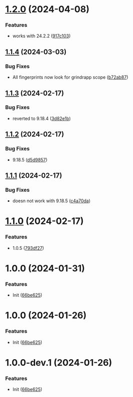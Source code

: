 # [1.2.0](https://github.com/Slenderman00/revanced-patches-grindr/compare/v1.1.4...v1.2.0) (2024-04-08)


### Features

* works with 24.2.2 ([917c103](https://github.com/Slenderman00/revanced-patches-grindr/commit/917c103be32acfe4b9315d30d6e52d51b916d693))

## [1.1.4](https://github.com/Slenderman00/revanced-patches-grindr/compare/v1.1.3...v1.1.4) (2024-03-03)


### Bug Fixes

* All fingerprints now look for grindrapp scope ([b72ab87](https://github.com/Slenderman00/revanced-patches-grindr/commit/b72ab87cd891874d077758df5edcb633d742a46f))

## [1.1.3](https://github.com/Slenderman00/revanced-patches-grindr/compare/v1.1.2...v1.1.3) (2024-02-17)


### Bug Fixes

* reverted to 9.18.4 ([3d82e1b](https://github.com/Slenderman00/revanced-patches-grindr/commit/3d82e1bf4001a748c3737672494c60559850a553))

## [1.1.2](https://github.com/Slenderman00/revanced-patches-grindr/compare/v1.1.1...v1.1.2) (2024-02-17)


### Bug Fixes

* 9.18.5 ([d5d9857](https://github.com/Slenderman00/revanced-patches-grindr/commit/d5d985737817c969a28fdb5bf90aed61bc2a6578))

## [1.1.1](https://github.com/Slenderman00/revanced-patches-grindr/compare/v1.1.0...v1.1.1) (2024-02-17)


### Bug Fixes

* doesn not work with 9.18.5 ([c4a70da](https://github.com/Slenderman00/revanced-patches-grindr/commit/c4a70da652fc2d92c98aa6adb962c9184576b4f6))

# [1.1.0](https://github.com/Slenderman00/revanced-patches-grindr/compare/v1.0.0...v1.1.0) (2024-02-17)


### Features

* 1.0.5 ([793df27](https://github.com/Slenderman00/revanced-patches-grindr/commit/793df27b95a6ca3e0c17c7ecf0c9881132b5ed75))

# 1.0.0 (2024-01-31)


### Features

* Init ([66be625](https://github.com/Slenderman00/revanced-patches-grindr/commit/66be625f25ee2d678dac62a5bf4daa631284f8f6))

# 1.0.0 (2024-01-26)


### Features

* Init ([66be625](https://github.com/ReVanced/revanced-patches-template/commit/66be625f25ee2d678dac62a5bf4daa631284f8f6))

# 1.0.0-dev.1 (2024-01-26)


### Features

* Init ([66be625](https://github.com/ReVanced/revanced-patches-template/commit/66be625f25ee2d678dac62a5bf4daa631284f8f6))
